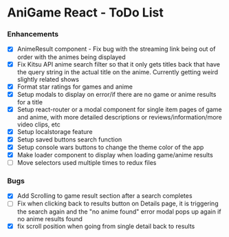 # AniGame React - ToDo List

### Enhancements

- [x] AnimeResult component - Fix bug with the streaming link being out of order with the animes being displayed
- [x] Fix Kitsu API anime search filter so that it only gets titles back that have the query string in the actual title on the anime. Currently getting weird slightly related shows
- [x] Format star ratings for games and anime
- [x] Setup modals to display on error/if there are no game or anime results for a title
- [x] Setup react-router or a modal component for single item pages of game and anime, with more detailed descriptions or reviews/information/more video clips, etc
- [x] Setup localstorage feature
- [x] Setup saved buttons search function
- [x] Setup console wars buttons to change the theme color of the app
- [x] Make loader component to display when loading game/anime results
- [ ] Move selectors used multiple times to redux files

### Bugs

- [x] Add Scrolling to game result section after a search completes
- [ ] Fix when clicking back to results button on Details page, it is triggering the search again and the "no anime found" error modal pops up again if no anime results found
- [x] fix scroll position when going from single detail back to results
